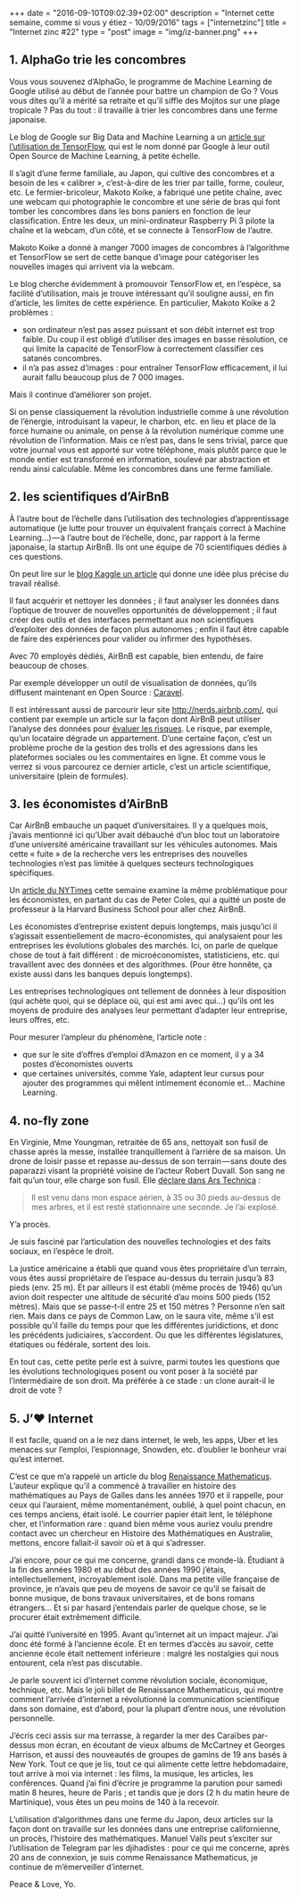 +++
date = "2016-09-10T09:02:39+02:00"
description = "Internet cette semaine, comme si vous y étiez - 10/09/2016"
tags = ["internetzinc"]
title = "Internet zinc #22"
type = "post"
image = "img/iz-banner.png"
+++

## 1. AlphaGo trie les concombres

Vous vous souvenez d’AlphaGo, le programme de Machine Learning de Google utilisé au début de l’année pour battre un champion de Go ? Vous vous dites qu’il a mérité sa retraite et qu’il siffle des Mojitos sur une plage tropicale ? Pas du tout : il travaille à trier les concombres dans une ferme japonaise.

Le blog de Google sur Big Data and Machine Learning a un [article sur l’utilisation de TensorFlow](https://cloud.google.com/blog/big-data/2016/08/how-a-japanese-cucumber-farmer-is-using-deep-learning-and-tensorflow), qui est le nom donné par Google à leur outil Open Source de Machine Learning, à petite échelle.

Il s’agit d’une ferme familiale, au Japon, qui cultive des concombres et a besoin de les « calibrer », c’est-à-dire de les trier par taille, forme, couleur, etc. Le fermier-bricoleur, Makoto Koike, a fabriqué une petite chaîne, avec une webcam qui photographie le concombre et une série de bras qui font tomber les concombres dans les bons paniers en fonction de leur classification. Entre les deux, un mini-ordinateur Raspberry Pi 3 pilote la chaîne et la webcam, d’un côté, et se connecte à TensorFlow de l’autre.

Makoto Koike a donné à manger 7000 images de concombres à l’algorithme et TensorFlow se sert de cette banque d’image pour catégoriser les nouvelles images qui arrivent via la webcam.

Le blog cherche évidemment à promouvoir TensorFlow et, en l’espèce, sa facilité d’utilisation, mais je trouve intéressant qu’il souligne aussi, en fin d’article, les limites de cette expérience. En particulier, Makoto Koike a 2 problèmes :

- son ordinateur n’est pas assez puissant et son débit internet est trop faible. Du coup il est obligé d’utiliser des images en basse résolution, ce qui limite la capacité de TensorFlow à correctement classifier ces satanés concombres.
- il n’a pas assez d’images : pour entraîner TensorFlow efficacement, il lui aurait fallu beaucoup plus de 7 000 images.

Mais il continue d’améliorer son projet.

Si on pense classiquement la révolution industrielle comme à une révolution de l’énergie, introduisant la vapeur, le charbon, etc. en lieu et place de la force humaine ou animale, on pense à la révolution numérique comme une révolution de l’information. Mais ce n’est pas, dans le sens trivial, parce que votre journal vous est apporté sur votre téléphone, mais plutôt parce que le monde entier est transformé en information, soulevé par abstraction et rendu ainsi calculable. Même les concombres dans une ferme familiale.

## 2. les scientifiques d’AirBnB

À l’autre bout de l’échelle dans l’utilisation des technologies d’apprentissage automatique (je lutte pour trouver un équivalent français correct à Machine Learning…) — à l’autre bout de l’échelle, donc, par rapport à la ferme japonaise, la startup AirBnB. Ils ont une équipe de 70 scientifiques dédiés à ces questions.

On peut lire sur le [blog Kaggle un article](http://blog.kaggle.com/2016/09/06/building-a-team-from-the-inside-out-alok-gupta-on-the-evolution-of-data-science-at-airbnb/) qui donne une idée plus précise du travail réalisé.

Il faut acquérir et nettoyer les données ; il faut analyser les données dans l’optique de trouver de nouvelles opportunités de développement ; il faut créer des outils et des interfaces permettant aux non scientifiques d’exploiter des données de façon plus autonomes ; enfin il faut être capable de faire des expériences pour valider ou infirmer des hypothèses.

Avec 70 employés dédiés, AirBnB est capable, bien entendu, de faire beaucoup de choses.

Par exemple développer un outil de visualisation de données, qu’ils diffusent maintenant en Open Source : [Caravel](https://github.com/airbnb/caravel).

Il est intéressant aussi de parcourir leur site http://nerds.airbnb.com/, qui contient par exemple un article sur la façon dont AirBnB peut utiliser l’analyse des données pour [évaluer les risques](http://nerds.airbnb.com/unboxing-the-random-forest-classifier/). Le risque, par exemple, qu’un locataire dégrade un appartement. D’une certaine façon, c’est un problème proche de la gestion des trolls et des agressions dans les plateformes sociales ou les commentaires en ligne. Et comme vous le verrez si vous parcourez ce dernier article, c’est un article scientifique, universitaire (plein de formules).

## 3. les économistes d’AirBnB

Car AirBnB embauche un paquet d’universitaires. Il y a quelques mois, j’avais mentionné ici qu’Uber avait débauché d’un bloc tout un laboratoire d’une université américaine travaillant sur les véhicules autonomes. Mais cette « fuite » de la recherche vers les entreprises des nouvelles technologies n’est pas limitée à quelques secteurs technologiques spécifiques.

Un [article du NYTimes](http://www.nytimes.com/2016/09/04/technology/goodbye-ivory-tower-hello-silicon-valley-candy-store.html) cette semaine examine la même problématique pour les économistes, en partant du cas de Peter Coles, qui a quitté un poste de professeur à la Harvard Business School pour aller chez AirBnB.

Les économistes d’entreprise existent depuis longtemps, mais jusqu’ici il s’agissait essentiellement de macro-économistes, qui analysaient pour les entreprises les évolutions globales des marchés. Ici, on parle de quelque chose de tout à fait différent : de microéconomistes, statisticiens, etc. qui travaillent avec des données et des algorithmes. (Pour être honnête, ça existe aussi dans les banques depuis longtemps).

Les entreprises technologiques ont tellement de données à leur disposition (qui achète quoi, qui se déplace où, qui est ami avec qui…) qu’ils ont les moyens de produire des analyses leur permettant d’adapter leur entreprise, leurs offres, etc.

Pour mesurer l’ampleur du phénomène, l’article note :

- que sur le site d’offres d’emploi d’Amazon en ce moment, il y a 34 postes d’économistes ouverts
- que certaines universités, comme Yale, adaptent leur cursus pour ajouter des programmes qui mêlent intimement économie et… Machine Learning.

## 4. no-fly zone

En Virginie, Mme Youngman, retraitée de 65 ans, nettoyait son fusil de chasse après la messe, installée tranquillement à l’arrière de sa maison. Un drone de loisir passe et repasse au-dessus de son terrain — sans doute des paparazzi visant la propriété voisine de l’acteur Robert Duvall. Son sang ne fait qu’un tour, elle charge son fusil. Elle [déclare dans Ars Technica](http://arstechnica.com/tech-policy/2016/08/65-year-old-woman-takes-out-drone-over-her-virginia-property-with-one-shot/) :

> Il est venu dans mon espace aérien, à 35 ou 30 pieds au-dessus de mes arbres, et il est resté stationnaire une seconde. Je l’ai explosé.

Y’a procès.

Je suis fasciné par l’articulation des nouvelles technologies et des faits sociaux, en l’espèce le droit.

La justice américaine a établi que quand vous êtes propriétaire d’un terrain, vous êtes aussi propriétaire de l’espace au-dessus du terrain jusqu’à 83 pieds (env. 25 m). Et par ailleurs il est établi (même procès de 1946) qu’un avion doit respecter une altitude de sécurité d’au moins 500 pieds (152 mètres). Mais que se passe-t-il entre 25 et 150 mètres ? Personne n’en sait rien. Mais dans ce pays de Common Law, on le saura vite, même s’il est possible qu’il faille du temps pour que les différentes juridictions, et donc les précédents judiciaires, s’accordent. Ou que les différentes législatures, étatiques ou fédérale, sortent des lois.

En tout cas, cette petite perle est à suivre, parmi toutes les questions que les évolutions technologiques posent ou vont poser à la société par l’intermédiaire de son droit. Ma préférée à ce stade : un clone aurait-il le droit de vote ?

## 5. J’❤ Internet

Il est facile, quand on a le nez dans internet, le web, les apps, Uber et les menaces sur l’emploi, l’espionnage, Snowden, etc. d’oublier le bonheur vrai qu’est internet.

C’est ce que m’a rappelé un article du blog [Renaissance Mathematicus](https://thonyc.wordpress.com/2015/09/04/the-internet-and-the-history-of-science-community/). L’auteur explique qu’il a commencé à travailler en histoire des mathématiques au Pays de Galles dans les années 1970 et il rappelle, pour ceux qui l’auraient, même momentanément, oublié, à quel point chacun, en ces temps anciens, était isolé. Le courrier papier était lent, le téléphone cher, et l’information rare : quand bien même vous auriez voulu prendre contact avec un chercheur en Histoire des Mathématiques en Australie, mettons, encore fallait-il savoir où et à qui s’adresser.

J’ai encore, pour ce qui me concerne, grandi dans ce monde-là. Étudiant à la fin des années 1980 et au début des années 1990 j’étais, intellectuellement, incroyablement isolé. Dans ma petite ville française de province, je n’avais que peu de moyens de savoir ce qu’il se faisait de bonne musique, de bons travaux universitaires, et de bons romans étrangers… Et si par hasard j’entendais parler de quelque chose, se le procurer était extrêmement difficile.

J’ai quitté l’université en 1995. Avant qu’internet ait un impact majeur. J’ai donc été formé à l’ancienne école. Et en termes d’accès au savoir, cette ancienne école était nettement inférieure : malgré les nostalgies qui nous entourent, cela n’est pas discutable.

Je parle souvent ici d’internet comme révolution sociale, économique, technique, etc. Mais le joli billet de Renaissance Mathematicus, qui montre comment l’arrivée d’internet a révolutionné la communication scientifique dans son domaine, est d’abord, pour la plupart d’entre nous, une révolution personnelle.

J’écris ceci assis sur ma terrasse, à regarder la mer des Caraïbes par-dessus mon écran, en écoutant de vieux albums de McCartney et Georges Harrison, et aussi des nouveautés de groupes de gamins de 19 ans basés à New York. Tout ce que je lis, tout ce qui alimente cette lettre hebdomadaire, tout arrive à moi via internet : les films, la musique, les articles, les conférences. Quand j’ai fini d’écrire je programme la parution pour samedi matin 8 heures, heure de Paris ; et tandis que je dors (2 h du matin heure de Martinique), vous êtes un peu moins de 140 à la recevoir.

L’utilisation d’algorithmes dans une ferme du Japon, deux articles sur la façon dont on travaille sur les données dans une entreprise californienne, un procès, l’histoire des mathématiques. Manuel Valls peut s’exciter sur l’utilisation de Telegram par les djihadistes : pour ce qui me concerne, après 20 ans de connexion, je suis comme Renaissance Mathematicus, je continue de m’émerveiller d’internet.

Peace & Love, Yo.